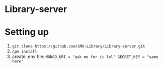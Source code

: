 # Library-server

# Setting up 

1. `git clone https://github.com/SMU-Library/Library-server.git`
2. `npm install`
3. create .env file:
`MONGO_URI = "ask me for it lol"
SECRET_KEY = "same here"`

